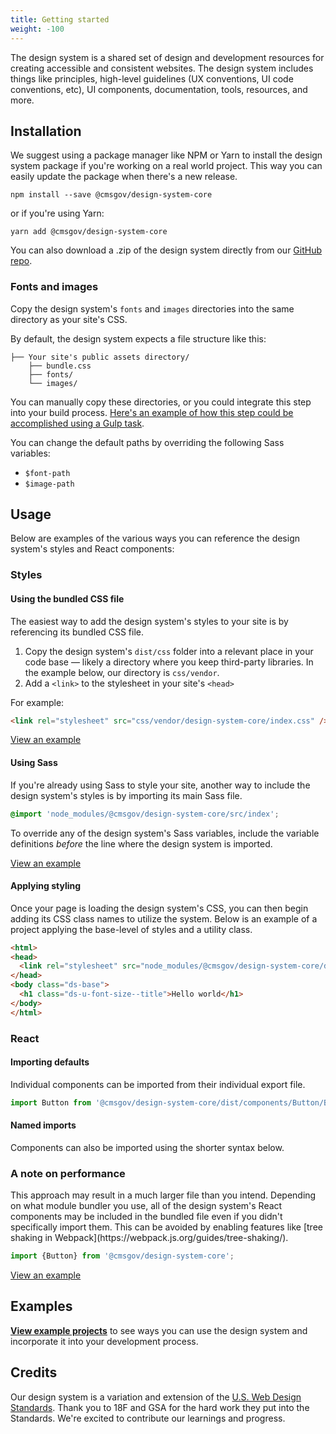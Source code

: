 ```yaml
---
title: Getting started
weight: -100
---
```


<p class="ds-text--lead">The design system is a shared set of design and development resources for creating accessible and consistent websites. The design system includes things like principles, high-level guidelines (UX conventions, UI code conventions, etc), UI components, documentation, tools, resources, and more.</p>

## Installation

 We suggest using a package manager like NPM or Yarn to install the design system package if you're working on a real world project. This way you can easily update the package when there's a new release.

```
npm install --save @cmsgov/design-system-core
```

or if you're using Yarn:

```
yarn add @cmsgov/design-system-core
```

You can also download a .zip of the design system directly from our [GitHub repo](https://github.com/CMSgov/design-system/releases).

### Fonts and images

Copy the design system's `fonts` and `images` directories into the same directory as your site's CSS.

By default, the design system expects a file structure like this:

```
├── Your site's public assets directory/
    ├── bundle.css
    ├── fonts/
    └── images/
```

You can manually copy these directories, or you could integrate this step into your build process. [Here's an example of how this step could be accomplished using a Gulp task](https://github.com/CMSgov/design-system/blob/master/examples/react-app/Gulpfile.js).

You can change the default paths by overriding the following Sass variables:

- `$font-path`
- `$image-path`

## Usage

Below are examples of the various ways you can reference the design system's styles and React components:

### Styles

#### Using the bundled CSS file

The easiest way to add the design system's styles to your site is by referencing its bundled CSS file.

1. Copy the design system's `dist/css` folder into a relevant place in your code base — likely a directory where you keep third-party libraries. In the example below, our directory is `css/vendor`.
1. Add a `<link>` to the stylesheet in your site's `<head>`

For example:

```html
<link rel="stylesheet" src="css/vendor/design-system-core/index.css" />
```

[View an example](https://github.com/CMSgov/design-system/blob/master/examples/article/index.html)

#### Using Sass

If you're already using Sass to style your site, another way to include the design system's styles is by importing its main Sass file.

```scss
@import 'node_modules/@cmsgov/design-system-core/src/index';
```

To override any of the design system's Sass variables, include the variable definitions _before_ the line where the design system is imported.

[View an example](https://github.com/CMSgov/design-system/tree/master/examples/react-app)

#### Applying styling

Once your page is loading the design system's CSS, you can then begin adding its CSS class names to utilize the system. Below is an example of a project applying the base-level of styles and a utility class.

```html
<html>
<head>
  <link rel="stylesheet" src="node_modules/@cmsgov/design-system-core/dist/index.css" />
</head>
<body class="ds-base">
  <h1 class="ds-u-font-size--title">Hello world</h1>
</body>
</html>
```

### React

#### Importing defaults

Individual components can be imported from their individual export file.

```jsx
import Button from '@cmsgov/design-system-core/dist/components/Button/Button';
```

#### Named imports

Components can also be imported using the shorter syntax below.

<div class="ds-c-alert ds-c-alert--warn ds-u-margin-bottom--2">
  <div class="ds-c-alert__body">
    <h3 class="ds-c-alert__heading">A note on performance</h3>
    <p class="ds-c-alert__text">
      This approach may result in a much larger file than you intend. Depending on what module bundler you use, all of the design system's React components may be included in the bundled file even if you didn't specifically import them. This can be avoided by enabling features like [tree shaking in Webpack](https://webpack.js.org/guides/tree-shaking/).
    </p>
  </div>
</div>

```jsx
import {Button} from '@cmsgov/design-system-core';
```

[View an example](https://github.com/CMSgov/design-system/tree/master/examples/react-app)

## Examples

[**View example projects**](https://github.com/CMSgov/design-system/tree/master/examples/) to see ways you can use the design system and incorporate it into your development process.

## Credits

Our design system is a variation and extension of the [U.S. Web Design Standards](https://standards.usa.gov). Thank you to 18F and GSA for the hard work they put into the Standards. We're excited to contribute our learnings and progress.